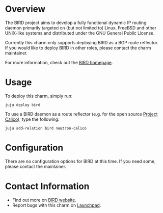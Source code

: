 # Overview

The BIRD project aims to develop a fully functional dynamic IP routing daemon primarily targeted on (but not limited to) Linux, FreeBSD and other UNIX-like systems and distributed under the GNU General Public License.

Currently this charm only supports deploying BIRD as a BGP route reflector. If you would like to deploy BIRD in other roles, please contact the charm maintainer.

For more information, check out the [BIRD homepage](http://bird.network.cz/).

# Usage

To deploy this charm, simply run:

    juju deploy bird

To use a BIRD daemon as a route reflector (e.g. for the open source [Project Calico](http://www.projectcalico.org/)), type the following:

    juju add-relation bird neutron-calico

# Configuration

There are no configuration options for BIRD at this time. If you need some, please contact the maintainer.

# Contact Information

- Find out more on [BIRD website](http://bird.network.cz/).
- Report bugs with this charm on [Launchpad](about:blank).


